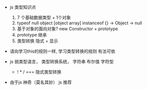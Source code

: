 - js 类型知识点
    1. 7 个基础数据类型 + 1个对象
    2. typeof   null  object [object array]
        instanceof {} -> Object -> null
    3. 基于对象的面向对象? new
        Constructor + prototype
    4. prototype   继承
    5. 类型转换 隐式  +  显示

- 请向学习this的规则一样,   学习类型转换的规则
    有法可依
- js  弱类型语言，  类型转换系统，
    字符串
    布尔值
    字符型
    + ! * /  === 隐式类型转换
- 由于js 神奇（莫名其妙）
    js 推荐

    